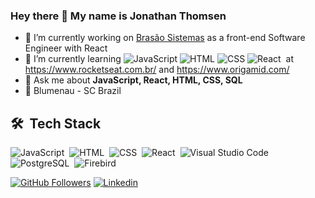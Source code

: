 ### Hey there 👋 My name is Jonathan Thomsen

- 🔭 I’m currently working on [Brasão Sistemas](https://brasaosistemas.com.br/) as a front-end Software Engineer with React
- 🌱 I’m currently learning ![JavaScript](https://img.shields.io/badge/-JavaScript-05122A?style=flat&logo=javascript)&nbsp;![HTML](https://img.shields.io/badge/-HTML-05122A?style=flat&logo=HTML5)&nbsp;![CSS](https://img.shields.io/badge/-CSS-05122A?style=flat&logo=CSS3&logoColor=1572B6)&nbsp;![React](https://img.shields.io/badge/-React-05122A?style=flat&logo=react)&nbsp; at https://www.rocketseat.com.br/ and https://www.origamid.com/ 
- 💬 Ask me about **JavaScript, React, HTML, CSS, SQL**
- 🏡 Blumenau - SC Brazil

## 🛠 &nbsp;Tech Stack

![JavaScript](https://img.shields.io/badge/-JavaScript-05122A?style=flat&logo=javascript)&nbsp;
![HTML](https://img.shields.io/badge/-HTML-05122A?style=flat&logo=HTML5)&nbsp;
![CSS](https://img.shields.io/badge/-CSS-05122A?style=flat&logo=CSS3&logoColor=1572B6)&nbsp;
![React](https://img.shields.io/badge/-React-05122A?style=flat&logo=react)&nbsp;
![Visual Studio Code](https://img.shields.io/badge/-Visual%20Studio%20Code-05122A?style=flat&logo=visual-studio-code&logoColor=007ACC)&nbsp;
![PostgreSQL](https://img.shields.io/badge/-PostgreSQL-05122A?style=flat&logo=postgresql)&nbsp;
![Firebird](https://img.shields.io/badge/-Firebird-05122A?style=flat&logo=firebird)&nbsp;

[![GitHub Followers](https://img.shields.io/github/followers/JonThomsen?style=flat&labelColor=0D0D0D&logo=Github&Color=white)](https://github.com/JonThomsen)
[![Linkedin](https://img.shields.io/badge/-LinkedIn-060606?style=flat&labelColor=0D0D0D&logo=Linkedin&Color=white)](https://www.linkedin.com/in/jonathan-thomsen92/)

<!-- 💻 I'm seeking a career change from Technical Support to Software Developer or Tester -->
<!--
**JonThomsen/JonThomsen** is a ✨ _special_ ✨ repository because its `README.md` (this file) appears on your GitHub profile.

Here are some ideas to get you started:

- 🔭 I’m currently working on ...
- 🌱 I’m currently learning ...
- 👯 I’m looking to collaborate on ...
- 🤔 I’m looking for help with ...
- 💬 Ask me about **JavaScript, HTML, CSS, SQL, React**
- 📫 How to reach me: ...
- 😄 Pronouns: ...
- ⚡ Fun fact: ...
-->

